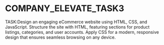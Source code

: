 # COMPANY_ELEVATE_TASK3
TASK:Design an engaging eCommerce website using HTML, CSS, and JavaScript. Structure the site with HTML, featuring sections for product listings, categories, and user accounts. Apply CSS for a modern, responsive design that ensures seamless browsing on any device. 
